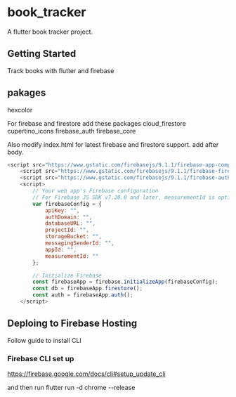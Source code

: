# book_tracker

A flutter book tracker project.

## Getting Started

Track books with flutter and firebase

## pakages

hexcolor

For firebase and firestore add these packages
cloud_firestore
cupertino_icons
firebase_auth
firebase_core

Also modify index.html for latest firebase and firestore support. add after body.

```javascript
<script src="https://www.gstatic.com/firebasejs/9.1.1/firebase-app-compat.js"></script>
    <script src="https://www.gstatic.com/firebasejs/9.1.1/firebase-firestore-compat.js"></script>
    <script src="https://www.gstatic.com/firebasejs/9.1.1/firebase-auth-compat.js"></script>
    <script>
        // Your web app's Firebase configuration
        // For Firebase JS SDK v7.20.0 and later, measurementId is optional
        var firebaseConfig = {
            apiKey: "",
            authDomain: "",
            databaseURL: "",
            projectId: "",
            storageBucket: "",
            messagingSenderId: "",
            appId: "",
            measurementId: ""
        };

        // Initialize Firebase
        const firebaseApp = firebase.initializeApp(firebaseConfig);
        const db = firebaseApp.firestore();
        const auth = firebaseApp.auth();
    </script>
```

## Deploing to Firebase Hosting

Follow guide to install CLI

### Firebase CLI set up

<https://firebase.google.com/docs/cli#setup_update_cli>

and then run
flutter run -d chrome --release
